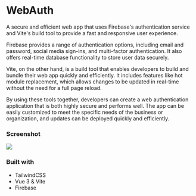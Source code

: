 # WebAuth

A secure and efficient web app that uses Firebase's authentication service and Vite's build tool to provide a fast and responsive user experience.

Firebase provides a range of authentication options, including email and password, social media sign-ins, and multi-factor authentication. It also offers real-time database functionality to store user data securely.

Vite, on the other hand, is a build tool that enables developers to build and bundle their web app quickly and efficiently. It includes features like hot module replacement, which allows changes to be updated in real-time without the need for a full page reload.

By using these tools together, developers can create a web authentication application that is both highly secure and performs well. The app can be easily customized to meet the specific needs of the business or organization, and updates can be deployed quickly and efficiently.

### Screenshot

![](./screenshot.jpg)

### Built with

- TailwindCSS
- Vue 3 & Vite
- Firebase

